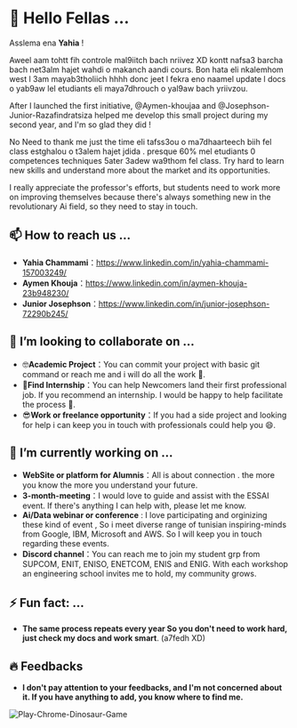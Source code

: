 # 👋 Hello Fellas ...     

Asslema ena **Yahia** ! 

Aweel aam tohtt fih controle mal9iitch bach nriivez XD kontt nafsa3 barcha bach net3alm hajet wahdi o makanch aandi cours. Bon hata eli nkalemhom west l 3am mayab3tholiich hhhh donc jeet l fekra eno naamel update l docs o yab9aw lel etudiants eli maya7dhrouch o yal9aw bach yriivzou.

After I launched the first initiative, @Aymen-khoujaa and @Josephson-Junior-Razafindratsiza helped me develop this small project during my second year, and I'm so glad they did !

No Need to thank me just the time eli tafss3ou o ma7dhaarteech biih fel class estghalou o t3alem hajet jdida . presque 60% mel etudiants 0 competences techniques 5ater 3adew wa9thom fel class. Try hard to learn new skills and understand more about the market and its opportunities.

I really appreciate the professor's efforts, but students need to work more on improving themselves because there's always something new in the revolutionary Ai field, so they need to stay in touch.


## 📫 How to reach us ...

- **Yahia Chammami**：<https://www.linkedin.com/in/yahia-chammami-157003249/>
- **Aymen Khouja**：<https://www.linkedin.com/in/aymen-khouja-23b948230/>
- **Junior Josephson**：<https://www.linkedin.com/in/junior-josephson-72290b245/>


## 🔭 I’m looking to collaborate on ...

- 🤓**Academic Project**：You can commit your project with basic git command or reach me and i will do all the work 💬.
- 🎯**Find Internship**：You can help Newcomers land their first professional job. If you recommend an internship. I would be happy to help facilitate the process 🌱.
- 😎**Work or freelance opportunity**：If you had a side project and looking for help i can keep you in touch with professionals could help you 😄.


## 🔭 I’m currently working on ...


- **WebSite or platform for Alumnis**：All is about connection . the more you know the more you understand your future.
- **3-month-meeting**：I would love to guide and assist with the ESSAI event. If there's anything I can help with, please let me know.
- **Ai/Data webinar or conference** : I love participating and orginizing these kind of event , So i meet diverse range of tunisian inspiring-minds from Google, IBM, Microsoft and AWS. So I will keep you in touch regarding these events.
- **Discord channel**：You can reach me to join my student grp from SUPCOM, ENIT, ENISO, ENETCOM, ENIS and ENIG. With each workshop an engineering school invites me to hold, my community grows.


## ⚡ Fun fact: ...

- **The same process repeats every year So you don't need to work hard, just check my docs and work smart**. (a7fedh XD)



## 🔥 Feedbacks

- **I don't pay attention to your feedbacks, and I'm not concerned about it. If you have anything to add, you know where to find me.**

 ![Play-Chrome-Dinosaur-Game](https://github.com/yahyachammami/Yahia_Docs-/assets/120028819/83323675-45f6-4b09-b0bb-05e5ee26563f)


